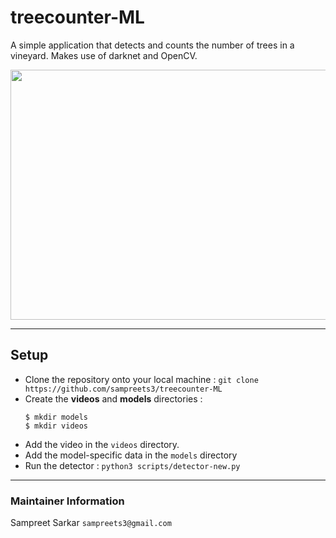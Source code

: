 # treecounter-ML
A simple application that detects and counts the number of trees in a vineyard. Makes use of darknet and OpenCV.

<p align="center">
    <img src="imgs/test.gif" width="600" height="400">                           
</p>

---

## Setup
- Clone the repository onto your local machine : `git clone https://github.com/sampreets3/treecounter-ML`
- Create the **videos** and **models** directories :
  ```
  $ mkdir models
  $ mkdir videos
  ```
- Add the video in the `videos` directory.
- Add the model-specific data in the `models` directory
- Run the detector : `python3 scripts/detector-new.py`
---

### Maintainer Information

Sampreet Sarkar `sampreets3@gmail.com`
